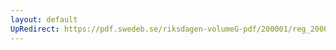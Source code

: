 ```yaml
---
layout: default
UpRedirect: https://pdf.swedeb.se/riksdagen-volumeG-pdf/200001/reg_200001/reg_200001_0216.pdf
---
```

